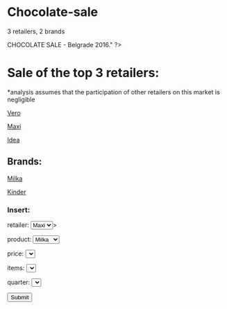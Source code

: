 # Chocolate-sale
3 retailers, 2 brands
<?php
include_once('db.php');

$total = loadValue('SELECT sum(items) as total_items FROM `chocolate sale`')['total_items'];
$totalPerQuarter = $total / 4;
$vero = loadValue('SELECT sum(items) as vero_items FROM `chocolate sale` WHERE retailer = \'Vero\'')['vero_items'];
$maxi = loadValue('SELECT sum(items) as maxi_items FROM `chocolate sale` WHERE retailer = \'Maxi\'')['maxi_items'];
$idea = loadValue('SELECT sum(items) as idea_items FROM `chocolate sale` WHERE retailer = \'Idea\'')['idea_items'];
$milka = loadValue('SELECT sum(items) as milka_items FROM `chocolate sale` WHERE product = \'milka\'') ['milka_items'];
$kinder = loadValue('SELECT sum(items) as kinder_items FROM `chocolate sale` WHERE product = \'kinder\'') ['kinder_items'];
echo $total . '-' . $vero . $maxi . $idea . $milka . $kinder;
if (isset($_POST['submit'])) {
    dbExecute('INSERT INTO `chocolate sale` (retailer, product, price, items, quarter)
VALUES (?, ?, ?, ?, ?)', array($_POST['retailer'], $_POST['product'], $_POST['price'], $_POST['items'], $_POST['quarter']));
}

?>


<html>

<head><?php echo "<strong>CHOCOLATE SALE</strong> - Belgrade 2016." ?></head>
<body>
<h1>Sale of the top 3 retailers:</h1>
<p>*analysis assumes that the participation of other retailers on this market is negligible</p>

<?php
echo "Total items sold: " . $total . " (" . $totalPerQuarter . " average items sold per quarter)";
?>

<p><a href="retailer.php?retailer=Vero">Vero</a><?php echo " - " . $vero; ?> </p>
<p><a href="retailer.php?retailer=Maxi">Maxi</a><?php echo " - " . $maxi; ?> </p>
<p><a href="retailer.php?retailer=Idea">Idea</a><?php echo " - " . $idea; ?> </p>

<h2>Brands:</h2>
<p><a href="product-details.php?product=milka">Milka</a><?php echo " - " . $milka; ?></p>
<p><a href="product-details.php?product=kinder">Kinder</a><?php echo " - " . $kinder; ?></p>

<h3>Insert:</h3>
<form action="index.php" method="post">
    <p> retailer:
        <select name="retailer">
            <option value="Maxi">Maxi</option>
            <option value="Idea">Idea</option>
            <option value="Vero">Vero</option>
        </select>>
    </p>
    <p> product:
        <select name="product">
            <option value="milka">Milka</option>
            <option value="kinder">Kinder</option>
         </select>
    </p>
    <p> price:
        <select name="price">
            <?php for($i = 5; $i < 1000; $i += 5) {
                echo '<option value="' . $i . '">' . $i . ' din. </option>';
            } ?>
        </select>
    </p>
    <p> items:
        <select name="items">
            <?php for($i = 1; $i < 200; $i++) {
                echo '<option value="' . $i . '">' . $i . '</option>';
            } ?>
    </select>
    </p>
    <p> quarter:
        <select name="quarter">
            <?php for($i = 1; $i < 5; $i++) {
                echo '<option value="' . $i . '">' . $i . '</option>';
            } ?>
        </select>
</p>
    <input type="submit" name="submit" value="Submit"/>
</form>


</body>
</html>
